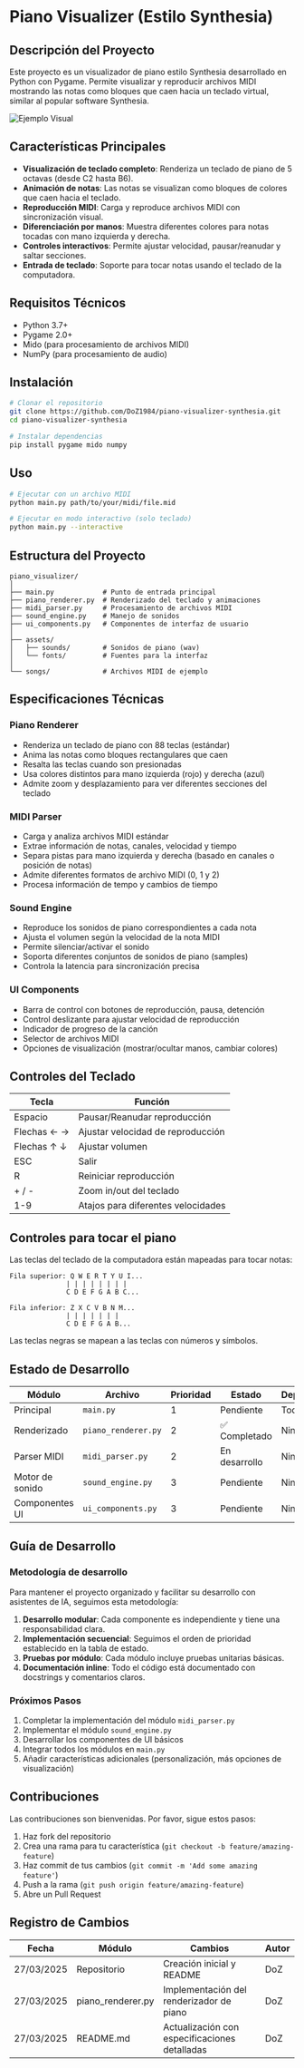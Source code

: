 # Piano Visualizer (Estilo Synthesia)

## Descripción del Proyecto

Este proyecto es un visualizador de piano estilo Synthesia desarrollado en Python con Pygame. Permite visualizar y reproducir archivos MIDI mostrando las notas como bloques que caen hacia un teclado virtual, similar al popular software Synthesia.

![Ejemplo Visual](https://i.imgur.com/example.png) <!-- Añadir imagen real cuando esté disponible -->

## Características Principales

- **Visualización de teclado completo**: Renderiza un teclado de piano de 5 octavas (desde C2 hasta B6).
- **Animación de notas**: Las notas se visualizan como bloques de colores que caen hacia el teclado.
- **Reproducción MIDI**: Carga y reproduce archivos MIDI con sincronización visual.
- **Diferenciación por manos**: Muestra diferentes colores para notas tocadas con mano izquierda y derecha.
- **Controles interactivos**: Permite ajustar velocidad, pausar/reanudar y saltar secciones.
- **Entrada de teclado**: Soporte para tocar notas usando el teclado de la computadora.

## Requisitos Técnicos

- Python 3.7+
- Pygame 2.0+
- Mido (para procesamiento de archivos MIDI)
- NumPy (para procesamiento de audio)

## Instalación

```bash
# Clonar el repositorio
git clone https://github.com/DoZ1984/piano-visualizer-synthesia.git
cd piano-visualizer-synthesia

# Instalar dependencias
pip install pygame mido numpy
```

## Uso

```bash
# Ejecutar con un archivo MIDI
python main.py path/to/your/midi/file.mid

# Ejecutar en modo interactivo (solo teclado)
python main.py --interactive
```

## Estructura del Proyecto

```
piano_visualizer/
│
├── main.py            # Punto de entrada principal
├── piano_renderer.py  # Renderizado del teclado y animaciones
├── midi_parser.py     # Procesamiento de archivos MIDI
├── sound_engine.py    # Manejo de sonidos
├── ui_components.py   # Componentes de interfaz de usuario
│
├── assets/
│   ├── sounds/        # Sonidos de piano (wav)
│   └── fonts/         # Fuentes para la interfaz
│
└── songs/             # Archivos MIDI de ejemplo
```

## Especificaciones Técnicas

### Piano Renderer
- Renderiza un teclado de piano con 88 teclas (estándar)
- Anima las notas como bloques rectangulares que caen
- Resalta las teclas cuando son presionadas
- Usa colores distintos para mano izquierda (rojo) y derecha (azul)
- Admite zoom y desplazamiento para ver diferentes secciones del teclado

### MIDI Parser
- Carga y analiza archivos MIDI estándar
- Extrae información de notas, canales, velocidad y tiempo
- Separa pistas para mano izquierda y derecha (basado en canales o posición de notas)
- Admite diferentes formatos de archivo MIDI (0, 1 y 2)
- Procesa información de tempo y cambios de tiempo

### Sound Engine
- Reproduce los sonidos de piano correspondientes a cada nota
- Ajusta el volumen según la velocidad de la nota MIDI
- Permite silenciar/activar el sonido
- Soporta diferentes conjuntos de sonidos de piano (samples)
- Controla la latencia para sincronización precisa

### UI Components
- Barra de control con botones de reproducción, pausa, detención
- Control deslizante para ajustar velocidad de reproducción
- Indicador de progreso de la canción
- Selector de archivos MIDI
- Opciones de visualización (mostrar/ocultar manos, cambiar colores)

## Controles del Teclado

| Tecla | Función |
|-------|---------|
| Espacio | Pausar/Reanudar reproducción |
| Flechas ← → | Ajustar velocidad de reproducción |
| Flechas ↑ ↓ | Ajustar volumen |
| ESC | Salir |
| R | Reiniciar reproducción |
| + / - | Zoom in/out del teclado |
| 1-9 | Atajos para diferentes velocidades |

## Controles para tocar el piano

Las teclas del teclado de la computadora están mapeadas para tocar notas:

```
Fila superior: Q W E R T Y U I...
              | | | | | | | |
              C D E F G A B C...

Fila inferior: Z X C V B N M...
              | | | | | | |
              C D E F G A B...
```

Las teclas negras se mapean a las teclas con números y símbolos.

## Estado de Desarrollo

| Módulo | Archivo | Prioridad | Estado | Dependencias |
|--------|---------|-----------|--------|--------------|
| Principal | `main.py` | 1 | Pendiente | Todos |
| Renderizado | `piano_renderer.py` | 2 | ✅ Completado | Ninguna |
| Parser MIDI | `midi_parser.py` | 2 | En desarrollo | Ninguna |
| Motor de sonido | `sound_engine.py` | 3 | Pendiente | Ninguna |
| Componentes UI | `ui_components.py` | 3 | Pendiente | Ninguna |

## Guía de Desarrollo

### Metodología de desarrollo

Para mantener el proyecto organizado y facilitar su desarrollo con asistentes de IA, seguimos esta metodología:

1. **Desarrollo modular**: Cada componente es independiente y tiene una responsabilidad clara.
2. **Implementación secuencial**: Seguimos el orden de prioridad establecido en la tabla de estado.
3. **Pruebas por módulo**: Cada módulo incluye pruebas unitarias básicas.
4. **Documentación inline**: Todo el código está documentado con docstrings y comentarios claros.

### Próximos Pasos

1. Completar la implementación del módulo `midi_parser.py`
2. Implementar el módulo `sound_engine.py`
3. Desarrollar los componentes de UI básicos
4. Integrar todos los módulos en `main.py`
5. Añadir características adicionales (personalización, más opciones de visualización)

## Contribuciones

Las contribuciones son bienvenidas. Por favor, sigue estos pasos:

1. Haz fork del repositorio
2. Crea una rama para tu característica (`git checkout -b feature/amazing-feature`)
3. Haz commit de tus cambios (`git commit -m 'Add some amazing feature'`)
4. Push a la rama (`git push origin feature/amazing-feature`)
5. Abre un Pull Request

## Registro de Cambios

| Fecha | Módulo | Cambios | Autor |
|-------|--------|---------|-------|
| 27/03/2025 | Repositorio | Creación inicial y README | DoZ |
| 27/03/2025 | piano_renderer.py | Implementación del renderizador de piano | DoZ |
| 27/03/2025 | README.md | Actualización con especificaciones detalladas | DoZ |
